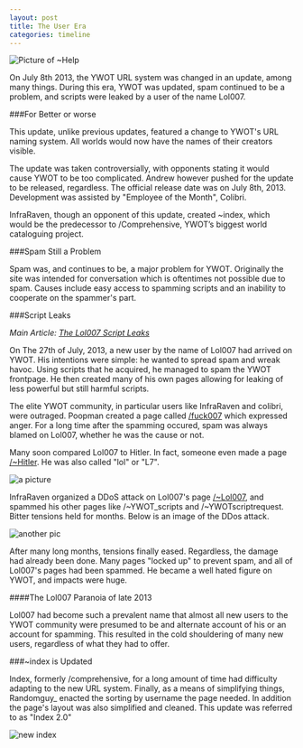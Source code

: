 ```yaml
---
layout: post
title: The User Era
categories: timeline
---
```


![Picture of ~Help](http://i.imgur.com/OajHqiJ.png)

On July 8th 2013, the YWOT URL system was changed in an update, among many things. During this era, YWOT was updated, spam continued to be a problem, and scripts were leaked by a user of the name Lol007.

###For Better or worse

This update, unlike previous updates, featured a change to YWOT's URL naming system. All worlds would now have the names of their creators visible.

The update was taken controversially, with opponents stating it would cause YWOT to be too complicated. Andrew however pushed for the update to be released, regardless. The official release date was on July 8th, 2013. Development was assisted by "Employee of the Month", Colibri.

InfraRaven, though an opponent of this update, created ~index, which would be the predecessor to /Comprehensive, YWOT’s biggest world cataloguing project.

###Spam Still a Problem

Spam was, and continues to be, a major problem for YWOT. Originally the site was intended for conversation which is oftentimes not possible due to spam. Causes include easy access to spamming scripts and an inability to cooperate on the spammer's part.

###Script Leaks

*Main Article: [The Lol007 Script Leaks](http://ywothistory.tk/event/lol007scriptleaks.html)*

On The 27th of July, 2013, a new user by the name of Lol007 had arrived on YWOT. His intentions were simple: he wanted to spread spam and wreak havoc. Using scripts that he acquired, he managed to spam the YWOT frontpage. He then created many of his own pages allowing for leaking of less powerful but still harmful scripts.

The elite YWOT community, in particular users like InfraRaven and colibri, were outraged. Poopman created a page called [/fuck007](http://yourworldoftext.com/fuck007) which expressed anger. For a long time after the spamming occured, spam was always blamed on Lol007, whether he was the cause or not.

Many soon compared Lol007 to Hitler. In fact, someone even made a page [/~Hitler](http://yourworldoftext.com/~hitler). He was also called "lol" or "L7".

![a picture](http://i.imgur.com/g0eeTb4.png)

InfraRaven organized a DDoS attack on Lol007's page [/~Lol007](http://yourworldoftext.com/~Lol007), and spammed his other pages like /~YWOT_scripts and /~YWOTscriptrequest. Bitter tensions held for months. Below is an image of the DDos attack.

![another pic](http://i.imgur.com/7bLIwh3.png)

After many long months, tensions finally eased. Regardless, the damage had already been done. Many pages "locked up" to prevent spam, and all of Lol007's pages had been spammed. He became a well hated figure on YWOT, and impacts were huge.

####The Lol007 Paranoia of late 2013

Lol007 had become such a prevalent name that almost all new users to the YWOT community were presumed to be and alternate account of his or an account for spamming. This resulted in the cold shouldering of many new users, regardless of what they had to offer.

###~index is Updated

Index, formerly /comprehensive, for a long amount of time had difficulty adapting to the new URL system. Finally, as a means of simplifying things, Randomguy_ enacted the sorting by username the page needed. In addition the page's layout was also simplified and cleaned. This update was referred to as "Index 2.0"

![new index](https://raw.github.com/ywothistory/ywothistory.github.io/master/images/newindex.jpg)
